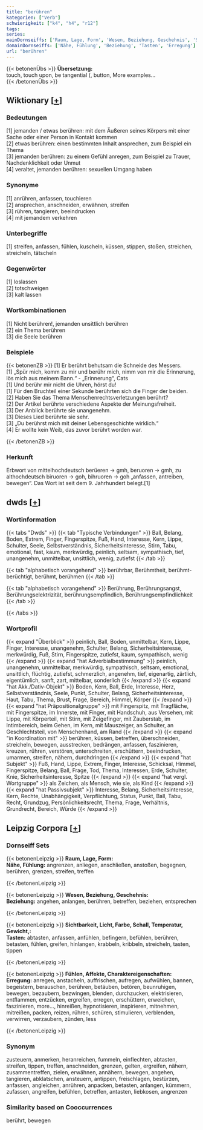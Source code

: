 ```yaml
---
title: "berühren"
kategorien: ["Verb"]
schwierigkeit: ["k4", "h4", "r12"]
tags:
series:
mainDornseiffs: ['Raum, Lage, Form', 'Wesen, Beziehung, Geschehnis', 'Sichtbarkeit, Licht, Farbe, Schall, Temperatur, Gewicht,', 'Fühlen, Affekte, Charaktereigenschaften']
domainDornseiffs: ['Nähe, Fühlung', 'Beziehung', 'Tasten', 'Erregung']
url: "berühren"
---
```


{{< betonenÜbs >}}
**Übersetzung:**  
touch, touch upon, be tangential (, button, More examples...  
{{< /betonenÜbs >}}

## Wiktionary [[+](https://de.wiktionary.org/wiki/berühren)]

### Bedeutungen
[1] jemanden / etwas berühren: mit dem Äußeren seines Körpers mit einer Sache oder einer Person in Kontakt kommen  
[2] etwas berühren: einen bestimmten Inhalt ansprechen, zum Beispiel ein Thema  
[3] jemanden berühren: zu einem Gefühl anregen, zum Beispiel zu Trauer, Nachdenklichkeit oder Unmut  
[4] veraltet, jemanden berühren: sexuellen Umgang haben  

### Synonyme
[1] anrühren, anfassen, touchieren  
[2] ansprechen, anschneiden, erwähnen, streifen  
[3] rühren, tangieren, beeindrucken  
[4] mit jemandem verkehren  

### Unterbegriffe
[1] streifen, anfassen, fühlen, kuscheln, küssen, stippen, stoßen, streichen, streicheln, tätscheln  

### Gegenwörter
[1] loslassen  
[2] totschweigen  
[3] kalt lassen  

### Wortkombinationen
[1] Nicht berühren!, jemanden unsittlich berühren  
[2] ein Thema berühren  
[3] die Seele berühren  

### Beispiele
{{< betonenZB >}}
[1] Er berührt behutsam die Schneide des Messers.  
[1] „Spür mich, komm zu mir und berühr mich, nimm von mir die Erinnerung, lös mich aus meinem Bann.“ - „Erinnerung“, Cats  
[1] Und berühr mir nicht die Uhren, hörst du!  
[1] Für den Bruchteil einer Sekunde berührten sich die Finger der beiden.  
[2] Haben Sie das Thema Menschenrechtsverletzungen berührt?  
[2] Der Artikel berührte verschiedene Aspekte der Meinungsfreiheit.  
[3] Der Anblick berührte sie unangenehm.  
[3] Dieses Lied berührte sie sehr.  
[3] „Du berührst mich mit deiner Lebensgeschichte wirklich.“  
[4] Er wollte kein Weib, das zuvor berührt worden war.  

{{< /betonenZB >}}
### Herkunft
Erbwort von mittelhochdeutsch berüeren → gmh, beruoren → gmh, zu althochdeutsch biruoren → goh, bihruoren → goh „anfassen, antreiben, bewegen“. Das Wort ist seit dem 9. Jahrhundert belegt.[1]  



## dwds [[+](https://www.dwds.de/wb/berühren)]

### Wortinformation
{{< tabs "Dwds" >}}
{{< tab "Typische Verbindungen" >}}
Ball, Belang, Boden, Extrem, Finger, Fingerspitze, Fuß, Hand, Interesse, Kern, Lippe, Schulter, Seele, Selbstverständnis, Sicherheitsinteresse, Stirn, Tabu, emotional, fast, kaum, merkwürdig, peinlich, seltsam, sympathisch, tief, unangenehm, unmittelbar, unsittlich, wenig, zutiefst
{{< /tab >}}

{{< tab "alphabetisch vorangehend" >}}
berührbar, Berühmtheit, berühmt-berüchtigt, berühmt, berühmen
{{< /tab >}}

{{< tab "alphabetisch vorangehend" >}}
Berührung, Berührungsangst, Berührungselektrizität, berührungsempfindlich, Berührungsempfindlichkeit
{{< /tab >}}

{{< /tabs >}}

### Wortprofil
{{< expand "Überblick" >}} peinlich, Ball, Boden, unmittelbar, Kern, Lippe, Finger, Interesse, unangenehm, Schulter, Belang, Sicherheitsinteresse, merkwürdig, Fuß, Stirn, Fingerspitze, zutiefst, kaum, sympathisch, wenig {{< /expand >}}
{{< expand "hat Adverbialbestimmung" >}} peinlich, unangenehm, unmittelbar, merkwürdig, sympathisch, seltsam, emotional, unsittlich, flüchtig, zutiefst, schmerzlich, angenehm, tief, eigenartig, zärtlich, eigentümlich, sanft, zart, mittelbar, sonderlich {{< /expand >}}
{{< expand "hat Akk./Dativ-Objekt" >}} Boden, Kern, Ball, Erde, Interesse, Herz, Selbstverständnis, Seele, Punkt, Schulter, Belang, Sicherheitsinteresse, Haut, Tabu, Thema, Brust, Frage, Bereich, Himmel, Körper {{< /expand >}}
{{< expand "hat Präpositionalgruppe" >}} mit Fingerspitz, mit Tragfläche, mit Fingerspitze, im Innerste, mit Finger, mit Handschuh, aus Versehen, mit Lippe, mit Körperteil, mit Stirn, mit Zeigefinger, mit Zauberstab, im Intimbereich, beim Gehen, im Kern, mit Mauszeiger, an Schulter, an Geschlechtsteil, von Menschenhand, am Rand {{< /expand >}}
{{< expand "in Koordination mit" >}} berühren, küssen, betreffen, überschneiden, streicheln, bewegen, ausstrecken, bedrängen, anfassen, faszinieren, kreuzen, rühren, verstören, unterschreiten, erschüttern, beeindrucken, umarmen, streifen, nähern, durchdringen {{< /expand >}}
{{< expand "hat Subjekt" >}} Fuß, Hand, Lippe, Extrem, Finger, Interesse, Schicksal, Himmel, Fingerspitze, Belang, Ball, Frage, Tod, Thema, Interessen, Erde, Schulter, Knie, Sicherheitsinteresse, Spitze {{< /expand >}}
{{< expand "hat vergl. Wortgruppe" >}} als Zeichen, als Mensch, wie sie, als Kind {{< /expand >}}
{{< expand "hat Passivsubjekt" >}} Interesse, Belang, Sicherheitsinteresse, Kern, Rechte, Unabhängigkeit, Verpflichtung, Status, Punkt, Ball, Tabu, Recht, Grundzug, Persönlichkeitsrecht, Thema, Frage, Verhältnis, Grundrecht, Bereich, Würde {{< /expand >}}

## Leipzig Corpora [[+](https://corpora.uni-leipzig.de/en/res?word=berühren&corpusId=deu_newscrawl-public_2018)]

### Dornseiff Sets
{{< betonenLeipzig >}}
**Raum, Lage, Form:**  
**Nähe, Fühlung:** angrenzen, anliegen, anschließen, anstoßen, begegnen, berühren, grenzen, streifen, treffen  

{{< /betonenLeipzig >}}


{{< betonenLeipzig >}}
**Wesen, Beziehung, Geschehnis:**  
**Beziehung:** angehen, anlangen, berühren, betreffen, beziehen, entsprechen  

{{< /betonenLeipzig >}}


{{< betonenLeipzig >}}
**Sichtbarkeit, Licht, Farbe, Schall, Temperatur, Gewicht,:**  
**Tasten:** abtasten, anfassen, anfühlen, befingern, befühlen, berühren, betasten, fühlen, greifen, hinlangen, krabbeln, kribbeln, streicheln, tasten, tippen  

{{< /betonenLeipzig >}}


{{< betonenLeipzig >}}
**Fühlen, Affekte, Charaktereigenschaften:**  
**Erregung:** anregen, anstacheln, auffrischen, aufregen, aufwühlen, bannen, begeistern, berauschen, berühren, betäuben, betören, beunruhigen, bewegen, bezaubern, bezwingen, blenden, durchzucken, elektrisieren, entflammen, entzücken, ergreifen, erregen, erschüttern, erweichen, faszinieren, more..., hinreißen, hypnotisieren, inspirieren, mitnehmen, mitreißen, packen, reizen, rühren, schüren, stimulieren, verblenden, verwirren, verzaubern, zünden, less  

{{< /betonenLeipzig >}}

### Synonym
zusteuern, anmerken, heranreichen, fummeln, einflechten, abtasten, streifen, tippen, treffen, anschneiden, grenzen, gelten, ergreifen, nähern, zusammentreffen, zielen, erwähnen, annähern, bewegen, angehen, tangieren, abklatschen, ansteuern, antippen, freischlagen, bestürzen, anfassen, angleichen, anrühren, anpacken, betasten, anlangen, kümmern, zufassen, angreifen, befühlen, betreffen, antasten, liebkosen, angrenzen


### Similarity based on Cooccurrences
berührt, bewegen

